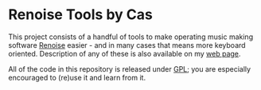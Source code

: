 Renoise Tools by Cas
====================

This project consists of a handful of tools to make operating music making software [Renoise](http://www.renoise.com) easier - and in many cases that means more keyboard oriented. Description of any of these is also available on my [web page](http://www.cascassette.nl/software/renoise/).

All of the code in this repository is released under [GPL](https://www.gnu.org/copyleft/gpl.html); you are especially encouraged to (re)use it and learn from it.
